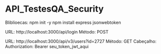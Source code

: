 # API_TestesQA_Security
Bliblioecas:
npm init -y
 npm install express jsonwebtoken

 URL: http://localhost:3000/api/login
 Método: POST

 URL: http://localhost:3000/api/v3/users?id=2727
Método: GET
Cabeçalho: Authorization: Bearer seu_token_jwt_aqui